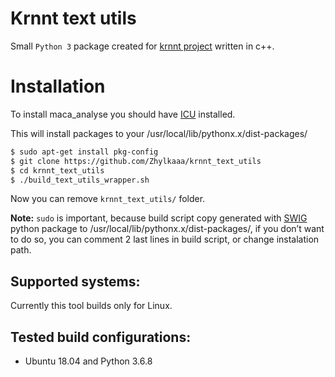 # Krnnt text utils

Small `Python 3` package created for [krnnt project](https://github.com/kwrobel-nlp/krnnt) written in c++.

# Installation 

To install maca_analyse you should have [ICU](http://site.icu-project.org) installed.

This will install packages to your /usr/local/lib/pythonx.x/dist-packages/

``` bash
$ sudo apt-get install pkg-config
$ git clone https://github.com/Zhylkaaa/krnnt_text_utils
$ cd krnnt_text_utils
$ ./build_text_utils_wrapper.sh
```
Now you can remove `krnnt_text_utils/` folder.

**Note:**
`sudo` is important, because build script copy generated with [SWIG](http://www.swig.org) python package to /usr/local/lib/pythonx.x/dist-packages/, if you don’t want to do so, you can comment 2 last lines in build script, or change instalation path.

## Supported systems:

Currently this tool builds only for Linux.

## Tested build configurations:

- Ubuntu 18.04 and Python 3.6.8 


